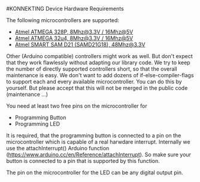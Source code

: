 #KONNEKTING Device Hardware Requirements

The following microcontrollers are supported:

* [Atmel ATMEGA 328P, 8Mhz@3.3V / 16Mhz@5V](http://www.atmel.com/devices/ATMEGA328P.aspx)
* [Atmel ATMEGA 32u4, 8Mhz@3.3V / 16Mhz@5V](http://www.atmel.com/devices/atmega32u4.aspx)
* [Atmel SMART SAM D21 (SAMD21G18), 48Mhz@3.3V](http://www.atmel.com/products/microcontrollers/ARM/SAM-D.aspx#samd21)

Other (Arduino compatible) controllers might work as well. But don't expect that they work flawlessly without adapting our library code.
We try to keep the number of directly supported controllers short, so that the overall maintenance is easy. We don't want to add dozens of if-else-compiler-flags to support each and every available microcontroller. You can do this by yourself. But please accept that this will not be merged in the public code (maintenance ...)

You need at least two free pins on the microcontroller for 

* Programming Button
* Programming LED

It is required, that the programming button is connected to a pin on the microcontroller which is capable of a real harwdare interrupt. Internally we use the attachInterrupt() Arduino function (https://www.arduino.cc/en/Reference/attachInterrupt). So make sure your button is connected to a pin that is supported by this function.

The pin on the microcontroller for the LED can be any digital output pin.


